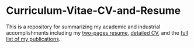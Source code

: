 # Curriculum-Vitae-CV-and-Resume
This is a repository for summarizing my academic and industrial accomplishments including my [two-pages resume](https://github.com/AliHashemi-ai/Curriculum-Vitae-CV-and-Resume/blob/main/Resume_AliHashemi.pdf), [detailed CV](https://github.com/AliHashemi-ai/Curriculum-Vitae-CV-and-Resume/blob/main/My_CV_Full_AliHashemi.pdf), and the [full list of my publications](https://github.com/AliHashemi-ai/Curriculum-Vitae-CV-and-Resume/blob/main/List_of_Publications-AliHashemi.pdf). 
